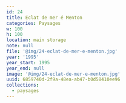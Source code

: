 ```yaml
---
id: 24
title: Eclat de mer é Menton
categories: Paysages
w: 100
h: 100
location: main storage
note: null
file: '@img/24-eclat-de-mer-e-menton.jpg'
year: '1995'
year_start: 1995
year_end: null
image: '@img/24-eclat-de-mer-e-menton.jpg'
uuid: 6859740d-2f9a-48ea-ab47-b0d58410ee96
collections:
  - paysages
---
```


